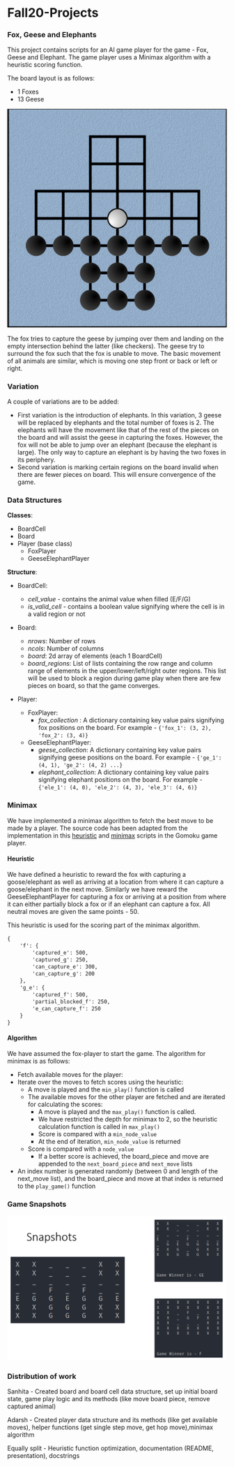 # Fall20-Projects

### Fox, Geese and Elephants
This project contains scripts for an AI game player for the game - Fox, Geese and Elephant. The game player uses a Minimax algorithm with a heuristic scoring function. 

The board layout is as follows:
* 1 Foxes
* 13 Geese

![Sample Board](https://github.com/SanhitaD207/Fall20-Projects/blob/main/images/sample-board.png?raw=true)


The fox tries to capture the geese by jumping over them and landing on the empty intersection behind the latter (like checkers). The geese try to surround the fox such that the fox is unable to move. The basic movement of all animals are similar, which is moving one step front or back or left or right.

### Variation
A couple of variations are to be added:
* First variation is the introduction of elephants. In this variation, 3 geese will be replaced by elephants and the total number of foxes is 2. The elephants will have the movement like that of the rest of the pieces on the board and will assist the geese in capturing the foxes. However, the fox will not be able to jump over an elephant (because the elephant is large). The only way to capture an elephant is by having the two foxes in its periphery.
* Second variation is marking certain regions on the board invalid when there are fewer pieces on board. This will ensure convergence of the game.

### Data Structures
**__Classes__**:
* BoardCell
* Board
* Player (base class)
    * FoxPlayer
    * GeeseElephantPlayer

**__Structure__**:
* BoardCell:
    * _cell_value_ - contains the animal value when filled (E/F/G)
    * _is_valid_cell_ - contains a boolean value signifying where the cell is in a valid region or not

* Board:
    * _nrows_: Number of rows
    * _ncols_: Number of columns
    * _board_: 2d array of elements (each 1 BoardCell)
    * _board_regions_: List of lists containing the row range and column range of elements in the upper/lower/left/right outer regions. This list will be used to block a region during game play when there are few pieces on board, so that the game converges.

* Player:
    * FoxPlayer:
        * _fox_collection_ : A dictionary containing key value pairs signifying fox positions on the board. For example - `{'fox_1': (3, 2), 'fox_2': (3, 4)}`
    * GeeseElephantPlayer:
        * _geese_collection_: A dictionary containing key value pairs signifying geese positions on the board. For example - `{'ge_1': (4, 1), 'ge_2': (4, 2) ...}`
        * _elephant_collection_: A dictionary containing key value pairs signifying elephant positions on the board. For example - `{'ele_1': (4, 0), 'ele_2': (4, 3), 'ele_3': (4, 6)}`
 

### Minimax
We have implemented a minimax algorithm to fetch the best move to be made by a player. The source code has been adapted from the implementation in this [heuristic](https://github.com/lfpelison/ine5430-gomoku/blob/master/src/heuristic.py) and [minimax](https://github.com/lfpelison/ine5430-gomoku/blob/master/src/minimax.py) scripts in the Gomoku game player.

#### Heuristic
We have defined a heuristic to reward the fox with capturing a goose/elephant as well as arriving at a location from where it can capture a goose/elephant in the next move. 
Similarly we have reward the GeeseElephantPlayer for capturing a fox or arriving at a position from where it can either partially block a fox or if an elephant can capture a fox.
All neutral moves are given the same points - 50.

This heuristic is used for the scoring part of the minimax algorithm.

```
{
    'f': {
        'captured_e': 500,
        'captured_g': 250,
        'can_capture_e': 300,
        'can_capture_g': 200
    },
    'g_e': {
        'captured_f': 500,
        'partial_blocked_f': 250,
        'e_can_capture_f': 250
    }
}
```

#### Algorithm
We have assumed the fox-player to start the game. The algorithm for minimax is as follows:
* Fetch available moves for the player:
* Iterate over the moves to fetch scores using the heuristic:
    * A move is played and the `min_play()` function is called
    * The available moves for the other player are fetched and are iterated for calculating the scores:
        * A move is played and the `max_play()` function is called.
        * We have restricted the depth for minimax to 2, so the heuristic calculation function is called in `max_play()`
        * Score is compared with a `min_node_value`
        * At the end of iteration, `min_node_value` is returned
    * Score is compared with a `node_value`
        * If a better score is achieved, the board_piece and move are appended to the `next_board_piece` and `next_move` lists
* An index number is generated randomly (between 0 and length of the next_move list), and the board_piece and move at that index is returned to the `play_game()` function

### Game Snapshots
![Game Snapshot](https://github.com/SanhitaD207/Fall20-Projects/blob/main/images/snapshots.png?raw=true)

### Distribution of work

Sanhita -  Created board and board cell data structure, set up initial board state, game play logic and its methods (like move board piece, remove captured animal)

Adarsh - Created player data structure and its methods (like get available moves), helper functions (get single step move, get hop move),minimax algorithm

Equally split - Heuristic function optimization, documentation (README, presentation), docstrings

